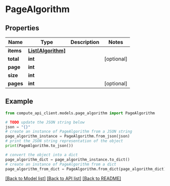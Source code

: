 # PageAlgorithm


## Properties

Name | Type | Description | Notes
------------ | ------------- | ------------- | -------------
**items** | [**List[Algorithm]**](Algorithm.md) |  | 
**total** | **int** |  | [optional] 
**page** | **int** |  | 
**size** | **int** |  | 
**pages** | **int** |  | [optional] 

## Example

```python
from compute_api_client.models.page_algorithm import PageAlgorithm

# TODO update the JSON string below
json = "{}"
# create an instance of PageAlgorithm from a JSON string
page_algorithm_instance = PageAlgorithm.from_json(json)
# print the JSON string representation of the object
print(PageAlgorithm.to_json())

# convert the object into a dict
page_algorithm_dict = page_algorithm_instance.to_dict()
# create an instance of PageAlgorithm from a dict
page_algorithm_from_dict = PageAlgorithm.from_dict(page_algorithm_dict)
```
[[Back to Model list]](../README.md#documentation-for-models) [[Back to API list]](../README.md#documentation-for-api-endpoints) [[Back to README]](../README.md)



